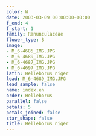 ```yaml
---
color: W
date: 2003-03-09 00:00:00+00:00
f_end: 4
f_start: 1
family: Ranunculaceae
flower_type: B
image:
- M_6-4685_IMG.JPG
- M_6-4689_IMG.JPG
- M_6-4687_IMG.JPG
- M_6-4697_IMG.JPG
latin: Helleborus niger
lead: M_6-4689_IMG.JPG
lead_sample: false
name: index.en
order: Helleborus
parallel: false
petals: 5
petals_joined: false
star_shape: false
title: Helleborus niger
---
```

